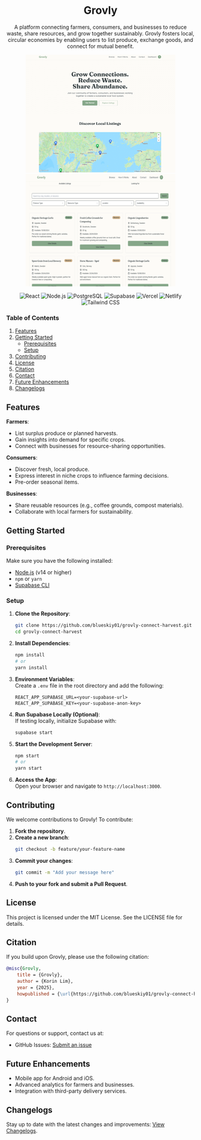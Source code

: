 <div align="center">
  <h1><strong>Grovly</strong></h1>
  <p>A platform connecting farmers, consumers, and businesses to reduce waste, share resources, and grow together sustainably. Grovly fosters local, circular economies by enabling users to list produce, exchange goods, and connect for mutual benefit.</p>

  <img src="Grovly_0.png" alt="Preview of the application" width="400">
  <img src="Grovly_1.png" alt="Another preview of the application" width="400" height="300">

  ![React](https://img.shields.io/badge/Frontend-React-61DAFB?logo=react&logoColor=white&style=flat-square)   ![Node.js](https://img.shields.io/badge/Backend-Node.js-339933?logo=node.js&logoColor=white&style=flat-square)   ![PostgreSQL](https://img.shields.io/badge/Database-PostgreSQL-336791?logo=postgresql&logoColor=white&style=flat-square)  ![Supabase](https://img.shields.io/badge/Authentication-Supabase-3ECF8E?logo=supabase&logoColor=white&style=flat-square)  ![Vercel](https://img.shields.io/badge/Hosting-Vercel-000000?logo=vercel&logoColor=white&style=flat-square)  ![Netlify](https://img.shields.io/badge/Hosting-Netlify-00C7B7?logo=netlify&logoColor=white&style=flat-square)  ![Tailwind CSS](https://img.shields.io/badge/Styling-Tailwind%20CSS-06B6D4?logo=tailwindcss&logoColor=white&style=flat-square)  
</div>

### **Table of Contents**  
1. [Features](#features)  
2. [Getting Started](#getting-started)  
   - [Prerequisites](#prerequisites)  
   - [Setup](#setup)  
3. [Contributing](#contributing)  
4. [License](#license)  
5. [Citation](#citation)  
6. [Contact](#contact)  
7. [Future Enhancements](#future-enhancements)  
8. [Changelogs](#changelogs)  

## Features

 **Farmers**:  
  - List surplus produce or planned harvests.  
  - Gain insights into demand for specific crops.  
  - Connect with businesses for resource-sharing opportunities.  

 **Consumers**:  
  - Discover fresh, local produce.  
  - Express interest in niche crops to influence farming decisions.  
  - Pre-order seasonal items.  

 **Businesses**:  
  - Share reusable resources (e.g., coffee grounds, compost materials).  
  - Collaborate with local farmers for sustainability.  


## Getting Started

### Prerequisites

Make sure you have the following installed:  
- [Node.js](https://nodejs.org/) (v14 or higher)  
- `npm` or `yarn`  
- [Supabase CLI](https://supabase.com/docs/guides/cli)  

### Setup

1. **Clone the Repository**:  
   ```bash
   git clone https://github.com/blueskiy01/grovly-connect-harvest.git
   cd grovly-connect-harvest  
   ```

2. **Install Dependencies**:  
   ```bash
   npm install
   # or
   yarn install
   ```

3. **Environment Variables**:  
   Create a `.env` file in the root directory and add the following:
   ```env
   REACT_APP_SUPABASE_URL=<your-supabase-url>
   REACT_APP_SUPABASE_KEY=<your-supabase-anon-key>
   ```

4. **Run Supabase Locally (Optional)**:  
   If testing locally, initialize Supabase with:
   ```bash
   supabase start
   ```

5. **Start the Development Server**:  
   ```bash
   npm start
   # or
   yarn start
   ```

6. **Access the App**:  
   Open your browser and navigate to `http://localhost:3000`.

## Contributing

We welcome contributions to Grovly! To contribute:

1. **Fork the repository**.
2. **Create a new branch**:
   ```bash
   git checkout -b feature/your-feature-name
   ```
3. **Commit your changes**:
   ```bash
   git commit -m "Add your message here"
   ```
4. **Push to your fork and submit a Pull Request**.

## License

This project is licensed under the MIT License. See the LICENSE file for details.

## Citation

If you build upon Grovly, please use the following citation:
```BibTeX
@misc{Grovly,
    title = {Grovly},
    author = {Korin Lim},
    year = {2025},
    howpublished = {\url{https://github.com/blueskiy01/grovly-connect-harvest}},
}
```

## Contact

For questions or support, contact us at:  
- GitHub Issues: [Submit an issue](https://github.com/blueskiy01/grovly-connect-harvest/issues)

## Future Enhancements

- Mobile app for Android and iOS.
- Advanced analytics for farmers and businesses.
- Integration with third-party delivery services.

## Changelogs

Stay up to date with the latest changes and improvements: [View Changelogs](https://github.com/blueskiy01/grovly-connect-harvest/releases).

